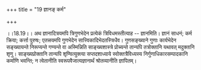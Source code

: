 +++
title = "19 ज्ञानङ् कर्म"

+++
  
  
।।18.19।। अथ ज्ञानादित्रयमपि त्रिगुणभेदेन प्रत्येकं त्रिविधमस्तीत्याह --
ज्ञानमिति। ज्ञानं साधनं; कर्म क्रिया; कर्त्ता पुरुषः; एतत्त्रयमपि
गुणभेदेन सात्त्विकादिभेदतस्त्रिधैव। गुणसङ्ख्याने गुणाः कार्यभेदेन
सङ्ख्यायन्ते निरूप्यन्ते गण्यन्ते वा अस्मिन्निति साङ्ख्यशास्त्रे
प्रोच्यन्ते तान्यपि तत्रोक्तानि यथावत् मदुक्तानि शृणु। साङ्ख्यप्रोक्तानि
तान्यपि शृण्वित्युक्त्या सप्तदशाध्याये स्वोक्तत्रैविध्यस्य
निर्गुणाधिकारसम्पादकानि कर्माणि भवन्ति; न त्वेतानीति
स्वरूपवैजात्यज्ञानार्थं श्रोतव्यानीति ज्ञापितम्।  
  
